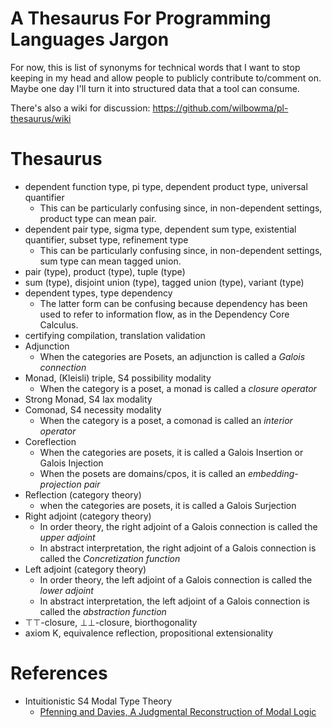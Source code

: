 # A Thesaurus For Programming Languages Jargon


For now, this is list of synonyms for technical words that I want to stop
keeping in my head and allow people to publicly contribute to/comment on.
Maybe one day I'll turn it into structured data that a tool can consume.

There's also a wiki for discussion: https://github.com/wilbowma/pl-thesaurus/wiki

# Thesaurus

- dependent function type, pi type, dependent product type, universal quantifier
  - This can be particularly confusing since, in non-dependent settings, product type can mean pair.
- dependent pair type, sigma type, dependent sum type, existential quantifier, subset type, refinement type
  - This can be particularly confusing since, in non-dependent settings, sum type can mean tagged union.
- pair (type), product (type), tuple (type)
- sum (type), disjoint union (type), tagged union (type), variant (type) 
- dependent types, type dependency
  - The latter form can be confusing because dependency has been used to refer to information flow, as in the Dependency Core Calculus.
- certifying compilation, translation validation
- Adjunction
  - When the categories are Posets, an adjunction is called a *Galois connection*
- Monad, (Kleisli) triple, S4 possibility modality
  - When the category is a poset, a monad is called a *closure operator*
- Strong Monad, S4 lax modality
- Comonad, S4 necessity modality
  - When the category is a poset, a comonad is called an *interior operator*
- Coreflection 
  - When the categories are posets, it is called a Galois Insertion or Galois Injection
  - When the posets are domains/cpos, it is called an *embedding-projection pair*
- Reflection (category theory)
  - when the categories are posets, it is called a Galois Surjection
- Right adjoint (category theory)
  - In order theory, the right adjoint of a Galois connection is called the *upper adjoint*
  - In abstract interpretation, the right adjoint of a Galois connection is called the *Concretization function*
- Left adjoint (category theory)
  - In order theory, the left adjoint of a Galois connection is called the *lower adjoint*
  - In abstract interpretation, the left adjoint of a Galois connection is called the *abstraction function*
- ⊤⊤-closure, ⊥⊥-closure, biorthogonality
- axiom K, equivalence reflection, propositional extensionality

# References

- Intuitionistic S4 Modal Type Theory
  - [Pfenning and Davies, A Judgmental Reconstruction of Modal Logic](https://www.cs.cmu.edu/~fp/papers/mscs00.pdf)
